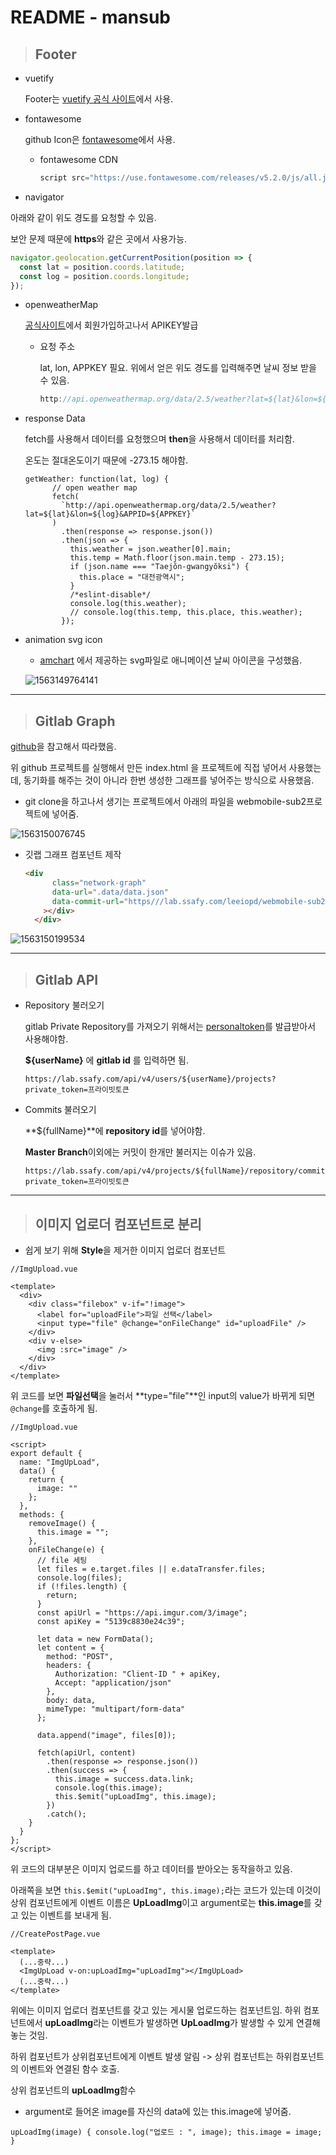 # README - mansub

> ## Footer

- vuetify

  Footer는 [vuetify 공식 사이트](https://vuetifyjs.com/en/components/footer)에서 사용.

* fontawesome

  github Icon은 [fontawesome](https://fontawesome.com/icons?d=gallery&q=github)에서 사용.

  - fontawesome CDN

    ```javascript
    script src="https://use.fontawesome.com/releases/v5.2.0/js/all.js"></script>
    ```

- navigator

아래와 같이 위도 경도를 요청할 수 있음.

보안 문제 때문에 **https**와 같은 곳에서 사용가능.

```javascript
navigator.geolocation.getCurrentPosition(position => {
  const lat = position.coords.latitude;
  const log = position.coords.longitude;
});
```

- openweatherMap

  [공식사이트](https://openweathermap.org/api)에서 회원가입하고나서 APIKEY발급

  - 요청 주소

    lat, lon, APPKEY 필요. 위에서 얻은 위도 경도를 입력해주면 날씨 정보 받을 수 있음.

    ```javascript
    http://api.openweathermap.org/data/2.5/weather?lat=${lat}&lon=${log}&APPID=${APPKEY}
    ```

* response Data

  fetch를 사용해서 데이터를 요청했으며 **then**을 사용해서 데이터를 처리함.

  온도는 절대온도이기 때문에 -273.15 해야함.


    ```
    getWeather: function(lat, log) {
          // open weather map
          fetch(
            `http://api.openweathermap.org/data/2.5/weather?lat=${lat}&lon=${log}&APPID=${APPKEY}`
          )
            .then(response => response.json())
            .then(json => {
              this.weather = json.weather[0].main;
              this.temp = Math.floor(json.main.temp - 273.15);
              if (json.name === "Taejŏn-gwangyŏksi") {
                this.place = "대전광역시";
              }
              /*eslint-disable*/
              console.log(this.weather);
              // console.log(this.temp, this.place, this.weather);
            });
    ```

- animation svg icon

  - [amchart](https://www.amcharts.com/free-animated-svg-weather-icons/) 에서 제공하는 svg파일로 애니메이션 날씨 아이콘을 구성했음.

  ![1563149764141](img\weathericon.png)

---

> ## Gitlab Graph

[github](https://github.com/chromatixau/gitlab-network-graph)을 참고해서 따라했음.

위 github 프로젝트를 실행해서 만든 index.html 을 프로젝트에 직접 넣어서 사용했는데, 동기화를 해주는 것이 아니라 한번 생성한 그래프를 넣어주는 방식으로 사용했음.

- git clone을 하고나서 생기는 프로젝트에서 아래의 파일을 webmobile-sub2프로젝트에 넣어줌.

![1563150076745](img\gitlab01.png)

- 깃랩 그래프 컴포넌트 제작

  ```html
  <div
        class="network-graph"
        data-url=".data/data.json"
        data-commit-url="https///lab.ssafy.com/leeiopd/webmobile-sub2"
      ></div>
    </div>
  ```

![1563150199534](img\gitlab02.png)

---

> ## Gitlab API

- Repository 불러오기

  gitlab Private Repository를 가져오기 위해서는 [personaltoken](https://docs.gitlab.com/ee/user/profile/personal_access_tokens.html)를 발급받아서 사용해야함.

  **\${userName}** 에 **gitlab id** 를 입력하면 됨.

  ```
  https://lab.ssafy.com/api/v4/users/${userName}/projects?private_token=프라이빗토큰
  ```

- Commits 불러오기

  **\${fullName}**에 **repository id**를 넣어야함.

  **Master Branch**이외에는 커밋이 한개만 불러지는 이슈가 있음.

  ```
  https://lab.ssafy.com/api/v4/projects/${fullName}/repository/commits?private_token=프라이빗토큰
  ```

---

> ## 이미지 업로더 컴포넌트로 분리

- 쉽게 보기 위해 **Style**을 제거한 이미지 업로더 컴포넌트

```vue
//ImgUpload.vue

<template>
  <div>
    <div class="filebox" v-if="!image">
      <label for="uploadFile">파일 선택</label>
      <input type="file" @change="onFileChange" id="uploadFile" />
    </div>
    <div v-else>
      <img :src="image" />
    </div>
  </div>
</template>
```

위 코드를 보면 **파일선택**을 눌러서 **type="file"**인 input의 value가 바뀌게 되면 `@change`를 호출하게 됨.

```vue
//ImgUpload.vue

<script>
export default {
  name: "ImgUpLoad",
  data() {
    return {
      image: ""
    };
  },
  methods: {
    removeImage() {
      this.image = "";
    },
    onFileChange(e) {
      // file 세팅
      let files = e.target.files || e.dataTransfer.files;
      console.log(files);
      if (!files.length) {
        return;
      }
      const apiUrl = "https://api.imgur.com/3/image";
      const apiKey = "5139c8830e24c39";

      let data = new FormData();
      let content = {
        method: "POST",
        headers: {
          Authorization: "Client-ID " + apiKey,
          Accept: "application/json"
        },
        body: data,
        mimeType: "multipart/form-data"
      };

      data.append("image", files[0]);

      fetch(apiUrl, content)
        .then(response => response.json())
        .then(success => {
          this.image = success.data.link;
          console.log(this.image);
          this.$emit("upLoadImg", this.image);
        })
        .catch();
    }
  }
};
</script>
```

위 코드의 대부분은 이미지 업로드를 하고 데이터를 받아오는 동작을하고 있음.

아래쪽을 보면 `this.$emit("upLoadImg", this.image);`라는 코드가 있는데 이것이 상위 컴포넌트에게 이벤트 이름은 **UpLoadImg**이고 argument로는 **this.image**를 갖고 있는 이벤트를 보내게 됨.

```vue
//CreatePostPage.vue

<template>
  (...중략...)
  <ImgUpLoad v-on:upLoadImg="upLoadImg"></ImgUpLoad>
  (...중략...)
</template>
```

위에는 이미지 업로더 컴포넌트를 갖고 있는 게시물 업로드하는 컴포넌트임. 하위 컴포넌트에서 **upLoadImg**라는 이벤트가 발생하면 **UpLoadImg**가 발생할 수 있게 연결해놓는 것임.

하위 컴포넌트가 상위컴포넌트에게 이벤트 발생 알림 -> 상위 컴포넌트는 하위컴포넌트의 이벤트와 연결된 함수 호출.

상위 컴포넌트의 **upLoadImg**함수

- argument로 들어온 image를 자신의 data에 있는 this.image에 넣어줌.

```vue
upLoadImg(image) { console.log("업로드 : ", image); this.image = image; }
```

